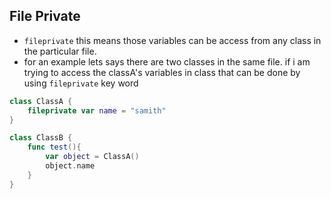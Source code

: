 ## File Private 
- `fileprivate` this means those variables can be access from any class in the particular file.
- for an example lets says there are two classes in the same file. if i am trying to access the classA's variables in class that can be done by using `fileprivate` key word

``` swift
class ClassA {
    fileprivate var name = "samith"
}

class ClassB {
    func test(){
		var object = ClassA()
        object.name
    }
}
```